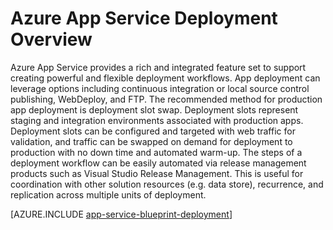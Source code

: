 <properties 
	pageTitle="Deploying Applications to Azure App Service" 
	description="Learn how to Deploy applications to App Service work" 
	keywords="app service, azure app service, deploying, deployment"
	services="app-service" 
	documentationCenter="" 
	authors="dariagrigoriu" 
	manager="wpickett" 
	editor=""/>

<tags 
	ms.service="app-service" 
	ms.workload="na" 
	ms.tgt_pltfrm="na" 
	ms.devlang="na" 
	ms.topic="article" 
	ms.date="12/08/2015" 
	ms.author="dariagrigoriu"/>

# Azure App Service Deployment Overview

Azure App Service provides a rich and integrated feature set to support creating powerful and flexible deployment workflows. App deployment can leverage options including continuous integration or local source control publishing, WebDeploy, and FTP. The recommended method for production app deployment is deployment slot swap. Deployment slots represent staging and integration environments associated with production apps. Deployment slots can be configured and targeted with web traffic for validation, and traffic can be swapped on demand for deployment to production with no down time and automated warm-up. The steps of a deployment workflow can be easily automated via release management products such as Visual Studio Release Management. This is useful for coordination with other solution resources (e.g. data store), recurrence, and replication across multiple units of deployment. 

[AZURE.INCLUDE [app-service-blueprint-deployment](../../includes/app-service-blueprint-deployment.md)]
